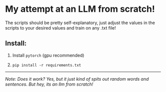 # My attempt at an LLM from scratch!

The scripts should be pretty self-explanatory, just adjust the values in the scripts to your desired values and train on any .txt file!

## Install:

1. Install `pytorch` (gpu recommended)

2. `pip install -r requirements.txt`

----

*Note: Does it work? Yes, but it just kind of spits out random words and sentences. But hey, its an llm from scratch!*
